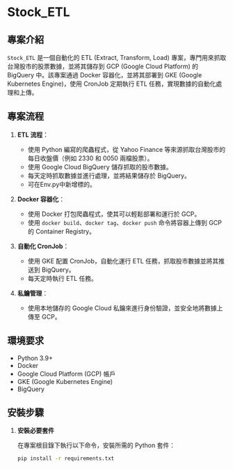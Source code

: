 # Stock_ETL

## 專案介紹

`Stock_ETL` 是一個自動化的 ETL (Extract, Transform, Load) 專案，專門用來抓取台灣股市的股票數據，並將其儲存到 GCP (Google Cloud Platform) 的 BigQuery 中。該專案通過 Docker 容器化，並將其部署到 GKE (Google Kubernetes Engine)，使用 CronJob 定期執行 ETL 任務，實現數據的自動化處理和上傳。

## 專案流程

1. **ETL 流程**：
   - 使用 Python 編寫的爬蟲程式，從 Yahoo Finance 等來源抓取台灣股市的每日收盤價（例如 2330 和 0050 兩檔股票）。
   - 使用 Google Cloud BigQuery 儲存抓取的股市數據。
   - 每天定時抓取數據並進行處理，並將結果儲存於 BigQuery。
   - 可在Env.py中新增標的。

2. **Docker 容器化**：
   - 使用 Docker 打包爬蟲程式，使其可以輕鬆部署和運行於 GCP。
   - 使用 `docker build`、`docker tag`、`docker push` 命令將容器上傳到 GCP 的 Container Registry。

3. **自動化 CronJob**：
   - 使用 GKE 配置 CronJob，自動化運行 ETL 任務，抓取股市數據並將其推送到 BigQuery。
   - 每天定時執行 ETL 任務。

4. **私鑰管理**：
   - 使用本地儲存的 Google Cloud 私鑰來進行身份驗證，並安全地將數據上傳至 GCP。

## 環境要求

- Python 3.9+
- Docker
- Google Cloud Platform (GCP) 帳戶
- GKE (Google Kubernetes Engine)
- BigQuery

## 安裝步驟

1. **安裝必要套件**

   在專案根目錄下執行以下命令，安裝所需的 Python 套件：

   ```bash
   pip install -r requirements.txt
